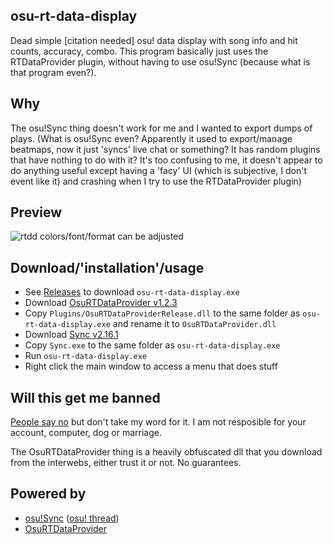 ## osu-rt-data-display
Dead simple [citation needed] osu! data display with song info and hit counts, accuracy, combo.
This program basically just uses the RTDataProvider plugin, without having to use osu!Sync (because what is that program even?).

## Why
The osu!Sync thing doesn't work for me and I wanted to export dumps of plays. (What is osu!Sync even? Apparently it used to export/manage beatmaps, now it just 'syncs' live chat or something? It has random plugins that have nothing to do with it? It's too confusing to me, it doesn't appear to do anything useful except having a 'facy' UI (which is subjective, I don't event like it) and crashing when I try to use the RTDataProvider plugin)

## Preview
![rtdd](https://user-images.githubusercontent.com/12662260/37252828-9abaf55a-2528-11e8-9a37-72e835156b6d.gif)
colors/font/format can be adjusted

## Download/'installation'/usage
* See [Releases](https://github.com/yugecin/osu-rt-data-display/releases) to download `osu-rt-data-display.exe`
* Download [OsuRTDataProvider v1.2.3](https://github.com/OsuSync/OsuRTDataProvider-Release/releases/tag/v1.2.3)
* Copy `Plugins/OsuRTDataProviderRelease.dll` to the same folder as `osu-rt-data-display.exe` and rename it to `OsuRTDataProvider.dll`
* Download [Sync v2.16.1](https://github.com/OsuSync/Sync/releases/tag/v2.16.1)
* Copy `Sync.exe` to the same folder as `osu-rt-data-display.exe`
* Run `osu-rt-data-display.exe`
* Right click the main window to access a menu that does stuff

## Will this get me banned
[People say no](https://puu.sh/yT9X9/388a67eb1f.png) but don't take my word for it. I am not resposible for your account, computer, dog or marriage.

The OsuRTDataProvider thing is a heavily obfuscated dll that you download from the interwebs, either trust it or not. No guarantees.

## Powered by
* [osu!Sync](https://github.com/OsuSync/Sync) ([osu! thread](https://osu.ppy.sh/forum/t/270446/))
* [OsuRTDataProvider](https://github.com/OsuSync/OsuRTDataProvider-Release)
